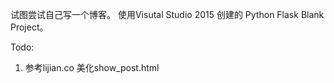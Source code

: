试图尝试自己写一个博客。
使用Visutal Studio 2015 创建的 Python Flask Blank Project。

Todo:

1. 参考lijian.co 美化show_post.html